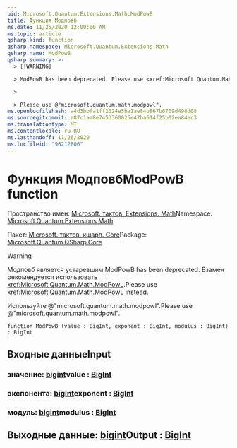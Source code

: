 ```yaml
---
uid: Microsoft.Quantum.Extensions.Math.ModPowB
title: Функция Модповб
ms.date: 11/25/2020 12:00:00 AM
ms.topic: article
qsharp.kind: function
qsharp.namespace: Microsoft.Quantum.Extensions.Math
qsharp.name: ModPowB
qsharp.summary: >-
  > [!WARNING]

  > ModPowB has been deprecated. Please use <xref:Microsoft.Quantum.Math.ModPowL> instead.

  >

  > Please use @"microsoft.quantum.math.modpowl".
ms.openlocfilehash: a4d3bbfa1ff2024e5ba1ae84b867b6709d498d08
ms.sourcegitcommit: a87c1aa8e7453360025e47ba614f25b02ea84ec3
ms.translationtype: MT
ms.contentlocale: ru-RU
ms.lasthandoff: 11/26/2020
ms.locfileid: "96212806"
---
```

# <a name="modpowb-function"></a><span data-ttu-id="3aa81-102">Функция Модповб</span><span class="sxs-lookup"><span data-stu-id="3aa81-102">ModPowB function</span></span>

<span data-ttu-id="3aa81-103">Пространство имен: [Microsoft. тактов. Extensions. Math](xref:Microsoft.Quantum.Extensions.Math)</span><span class="sxs-lookup"><span data-stu-id="3aa81-103">Namespace: [Microsoft.Quantum.Extensions.Math](xref:Microsoft.Quantum.Extensions.Math)</span></span>

<span data-ttu-id="3aa81-104">Пакет: [Microsoft. тактов. кшарп. Core](https://nuget.org/packages/Microsoft.Quantum.QSharp.Core)</span><span class="sxs-lookup"><span data-stu-id="3aa81-104">Package: [Microsoft.Quantum.QSharp.Core](https://nuget.org/packages/Microsoft.Quantum.QSharp.Core)</span></span>


> [!WARNING]
> <span data-ttu-id="3aa81-105">Модповб является устаревшим.</span><span class="sxs-lookup"><span data-stu-id="3aa81-105">ModPowB has been deprecated.</span></span> <span data-ttu-id="3aa81-106">Взамен рекомендуется использовать <xref:Microsoft.Quantum.Math.ModPowL>.</span><span class="sxs-lookup"><span data-stu-id="3aa81-106">Please use <xref:Microsoft.Quantum.Math.ModPowL> instead.</span></span>
>
> <span data-ttu-id="3aa81-107">Используйте @"microsoft.quantum.math.modpowl".</span><span class="sxs-lookup"><span data-stu-id="3aa81-107">Please use @"microsoft.quantum.math.modpowl".</span></span>



```qsharp
function ModPowB (value : BigInt, exponent : BigInt, modulus : BigInt) : BigInt
```


## <a name="input"></a><span data-ttu-id="3aa81-108">Входные данные</span><span class="sxs-lookup"><span data-stu-id="3aa81-108">Input</span></span>

### <a name="value--bigint"></a><span data-ttu-id="3aa81-109">значение: [bigint](xref:microsoft.quantum.lang-ref.bigint)</span><span class="sxs-lookup"><span data-stu-id="3aa81-109">value : [BigInt](xref:microsoft.quantum.lang-ref.bigint)</span></span>




### <a name="exponent--bigint"></a><span data-ttu-id="3aa81-110">экспонента: [bigint](xref:microsoft.quantum.lang-ref.bigint)</span><span class="sxs-lookup"><span data-stu-id="3aa81-110">exponent : [BigInt](xref:microsoft.quantum.lang-ref.bigint)</span></span>




### <a name="modulus--bigint"></a><span data-ttu-id="3aa81-111">модуль: [bigint](xref:microsoft.quantum.lang-ref.bigint)</span><span class="sxs-lookup"><span data-stu-id="3aa81-111">modulus : [BigInt](xref:microsoft.quantum.lang-ref.bigint)</span></span>





## <a name="output--bigint"></a><span data-ttu-id="3aa81-112">Выходные данные: [bigint](xref:microsoft.quantum.lang-ref.bigint)</span><span class="sxs-lookup"><span data-stu-id="3aa81-112">Output : [BigInt](xref:microsoft.quantum.lang-ref.bigint)</span></span>

